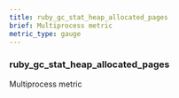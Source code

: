 ```yaml
---
title: ruby_gc_stat_heap_allocated_pages
brief: Multiprocess metric
metric_type: gauge
---
```

### ruby_gc_stat_heap_allocated_pages

Multiprocess metric